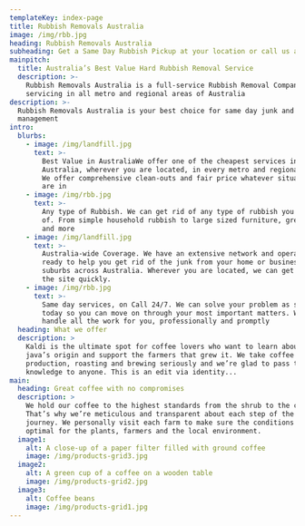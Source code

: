 ```yaml
---
templateKey: index-page
title: Rubbish Removals Australia
image: /img/rbb.jpg
heading: Rubbish Removals Australia
subheading: Get a Same Day Rubbish Pickup at your location or call us at 1300 246 429
mainpitch:
  title: Australia’s Best Value Hard Rubbish Removal Service
  description: >-
    Rubbish Removals Australia is a full-service Rubbish Removal Company
    servicing in all metro and regional areas of Australia
description: >-
  Rubbish Removals Australia is your best choice for same day junk and waste
  management
intro:
  blurbs:
    - image: /img/landfill.jpg
      text: >-
        Best Value in AustraliaWe offer one of the cheapest services in
        Australia, wherever you are located, in every metro and regional areas.
        We offer comprehensive clean-outs and fair price whatever situation you
        are in
    - image: /img/rbb.jpg
      text: >-
        Any type of Rubbish. We can get rid of any type of rubbish you can think
        of. From simple household rubbish to large sized furniture, green waste
        and more
    - image: /img/landfill.jpg
      text: >-
        Australia-wide Coverage. We have an extensive network and operators
        ready to help you get rid of the junk from your home or business in all
        suburbs across Australia. Wherever you are located, we can get someoneon
        the site quickly.
    - image: /img/rbb.jpg
      text: >-
        Same day services, on Call 24/7. We can solve your problem as soon as
        today so you can move on through your most important matters. We will
        handle all the work for you, professionally and promptly
  heading: What we offer
  description: >
    Kaldi is the ultimate spot for coffee lovers who want to learn about their
    java’s origin and support the farmers that grew it. We take coffee
    production, roasting and brewing seriously and we’re glad to pass that
    knowledge to anyone. This is an edit via identity...
main:
  heading: Great coffee with no compromises
  description: >
    We hold our coffee to the highest standards from the shrub to the cup.
    That’s why we’re meticulous and transparent about each step of the coffee’s
    journey. We personally visit each farm to make sure the conditions are
    optimal for the plants, farmers and the local environment.
  image1:
    alt: A close-up of a paper filter filled with ground coffee
    image: /img/products-grid3.jpg
  image2:
    alt: A green cup of a coffee on a wooden table
    image: /img/products-grid2.jpg
  image3:
    alt: Coffee beans
    image: /img/products-grid1.jpg
---
```

